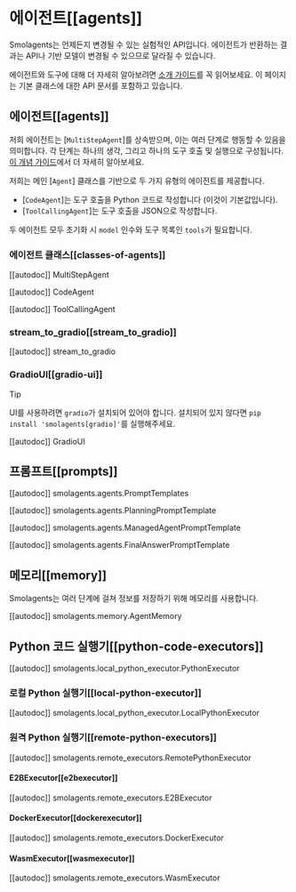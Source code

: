 # 에이전트[[agents]]

<Tip warning={true}>

Smolagents는 언제든지 변경될 수 있는 실험적인 API입니다. 에이전트가 반환하는 결과는
API나 기반 모델이 변경될 수 있으므로 달라질 수 있습니다.

</Tip>

에이전트와 도구에 대해 더 자세히 알아보려면 [소개 가이드](../index)를 꼭 읽어보세요. 이 페이지는
기본 클래스에 대한 API 문서를 포함하고 있습니다.

## 에이전트[[agents]]

저희 에이전트는 [`MultiStepAgent`]를 상속받으며, 이는 여러 단계로 행동할 수 있음을 의미합니다. 각 단계는 하나의 생각, 그리고 하나의 도구 호출 및 실행으로 구성됩니다. [이 개념 가이드](../conceptual_guides/react)에서 더 자세히 알아보세요.

저희는 메인 [`Agent`] 클래스를 기반으로 두 가지 유형의 에이전트를 제공합니다.
  - [`CodeAgent`]는 도구 호출을 Python 코드로 작성합니다 (이것이 기본값입니다).
  - [`ToolCallingAgent`]는 도구 호출을 JSON으로 작성합니다.

두 에이전트 모두 초기화 시 `model` 인수와 도구 목록인 `tools`가 필요합니다.

### 에이전트 클래스[[classes-of-agents]]

[[autodoc]] MultiStepAgent

[[autodoc]] CodeAgent

[[autodoc]] ToolCallingAgent

### stream_to_gradio[[stream_to_gradio]]

[[autodoc]] stream_to_gradio

### GradioUI[[gradio-ui]]

> [!TIP]
> UI를 사용하려면 `gradio`가 설치되어 있어야 합니다. 설치되어 있지 않다면 `pip install 'smolagents[gradio]'`를 실행해주세요.

[[autodoc]] GradioUI

## 프롬프트[[prompts]]

[[autodoc]] smolagents.agents.PromptTemplates

[[autodoc]] smolagents.agents.PlanningPromptTemplate

[[autodoc]] smolagents.agents.ManagedAgentPromptTemplate

[[autodoc]] smolagents.agents.FinalAnswerPromptTemplate

## 메모리[[memory]]

Smolagents는 여러 단계에 걸쳐 정보를 저장하기 위해 메모리를 사용합니다.

[[autodoc]] smolagents.memory.AgentMemory

## Python 코드 실행기[[python-code-executors]]

[[autodoc]] smolagents.local_python_executor.PythonExecutor

### 로컬 Python 실행기[[local-python-executor]]

[[autodoc]] smolagents.local_python_executor.LocalPythonExecutor

### 원격 Python 실행기[[remote-python-executors]]

[[autodoc]] smolagents.remote_executors.RemotePythonExecutor

#### E2BExecutor[[e2bexecutor]]

[[autodoc]] smolagents.remote_executors.E2BExecutor

#### DockerExecutor[[dockerexecutor]]

[[autodoc]] smolagents.remote_executors.DockerExecutor

#### WasmExecutor[[wasmexecutor]]

[[autodoc]] smolagents.remote_executors.WasmExecutor
